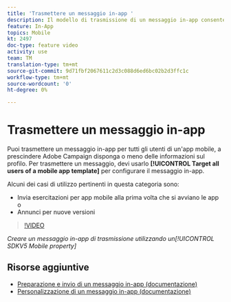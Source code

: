 ```yaml
---
title: 'Trasmettere un messaggio in-app '
description: Il modello di trasmissione di un messaggio in-app consente di eseguire il targeting di tutti gli utenti dell'app mobile con  Adobe Campaign Standard (ACS)
feature: In-App
topics: Mobile
kt: 2497
doc-type: feature video
activity: use
team: TM
translation-type: tm+mt
source-git-commit: 9d71fbf2067611c2d3c088d6ed6bc02b2d3ffc1c
workflow-type: tm+mt
source-wordcount: '0'
ht-degree: 0%

---
```



# Trasmettere un messaggio in-app

Puoi trasmettere un messaggio in-app per tutti gli utenti di un&#39;app mobile, a prescindere  Adobe Campaign disponga o meno delle informazioni sul profilo. Per trasmettere un messaggio, devi usarlo **[!UICONTROL Target all users of a mobile app template]** per configurare il messaggio in-app.

Alcuni dei casi di utilizzo pertinenti in questa categoria sono:

* Invia esercitazioni per app mobile alla prima volta che si avviano le app o
* Annunci per nuove versioni

>[!VIDEO](https://video.tv.adobe.com/v/26199?quality=12)

*Creare un messaggio in-app di trasmissione utilizzando un[!UICONTROL SDKV5 Mobile property]*

## Risorse aggiuntive

* [Preparazione e invio di un messaggio in-app (documentazione)](https://docs.adobe.com/content/help/en/campaign-standard/using/communication-channels/in-app-messaging/preparing-and-sending-an-in-app-message.html)
* [Personalizzazione di un messaggio in-app (documentazione)](https://docs.adobe.com/content/help/en/campaign-standard/using/communication-channels/in-app-messaging/customizing-an-in-app-message.html)

